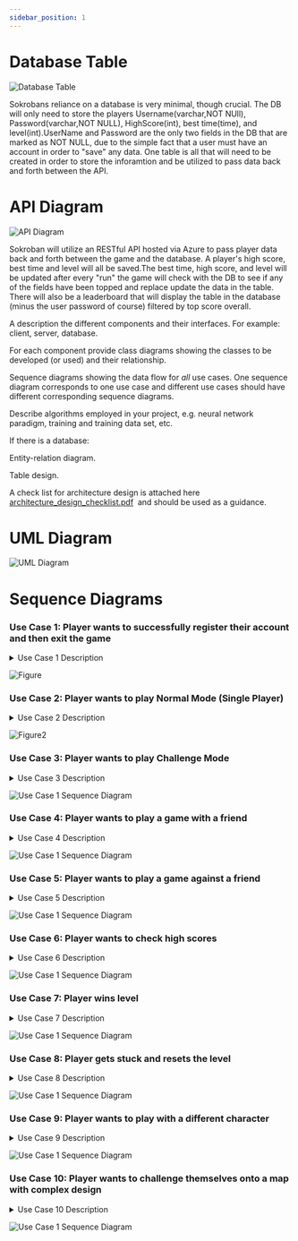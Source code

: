 ```yaml
---
sidebar_position: 1
---
```


# Database Table
![Database Table](/img/ERD.png)

Sokrobans reliance on a database is very minimal, though crucial. The DB will only need to store the players Username(varchar,NOT NUll), Password(varchar,NOT NULL), HighScore(int), best time(time), and level(int).UserName and Password are the only two fields in the DB that are marked as NOT NULL, due to the simple fact that a user must have an account in order to "save" any data. One table is all that will need to be created in order to store the inforamtion and be utilized to pass data back and forth between the API.


# API Diagram
![API Diagram](/img/API.png)


Sokroban will utilize an RESTful API hosted via Azure to pass player data back and forth between the game and the database. A player's high score, best time and level will all be saved.The best time, high score, and level will be updated after every "run" the game will check with the DB to see if any of the fields have been topped and replace update the data in the table. There will also be a leaderboard that will display the table in the database (minus the user password of course) filtered by top score overall.



A description the different components and their interfaces. For example: client, server, database.

For each component provide class diagrams showing the classes to be developed (or used) and their relationship.

Sequence diagrams showing the data flow for _all_ use cases. One sequence diagram corresponds to one use case and different use cases should have different corresponding sequence diagrams.

Describe algorithms employed in your project, e.g. neural network paradigm, training and training data set, etc.

If there is a database:

Entity-relation diagram.

Table design.

A check list for architecture design is attached here [architecture\_design\_checklist.pdf](https://templeu.instructure.com/courses/106563/files/16928870/download?wrap=1 "architecture_design_checklist.pdf")  and should be used as a guidance.




# UML Diagram

![UML Diagram](/img/UML_SOK.png)

# Sequence Diagrams 


### Use Case 1: Player wants to successfully register their account and then exit the game

<details>
<summary>
Use Case 1 Description
</summary>

1)	Player upon opening the application is prompted to create an account or to sign in.<br/>
2)	Player selects the option to create a new account.<br/>
3)	Player inputs a username and a password.<br/>
4)  Upon completion, player logs into account with their credentials.<br/>
5)	Player enters to the main Menu.<br/>
6)	Player exits the game by pressing the “X” button.<br/>

<UseCase1 />
</details>

![Figure ](/img/UseCase1pic.png)

### Use Case 2: Player wants to play Normal Mode (Single Player)

<details>
<summary>
Use Case 2 Description
</summary>

1) Player selects the Single Player Mode option.<br/>
2) Player is viewing the three choices of Single Player.<br/>
3) Player selects Normal Mode.<br/>
4) A level is generated for the player.<br/>
5) Player is now playing the game.<br/>

<UseCase2 />
</details>

![Figure2](/img/UseCase2pic.png)


### Use Case 3: Player wants to play Challenge Mode

<details>
<summary>
Use Case 3 Description
</summary>

1) Player selects the Single Player Mode option.<br/>
2) Player is viewing the three choices of Single Player.<br/>
3) A level is generated for the player. <br/>
4) Player is now playing the game without the reset or undo buttons available.<br/>

<UseCase3 />
</details>

![Use Case 1 Sequence Diagram](/img/UseCase3pic.png)


### Use Case 4: Player wants to play a game with a friend

<details>
<summary>
Use Case 4 Description
</summary>

1)  Player selects the Multiplayer Mode option. <br/>
2)  Player selects the Co-op option. <br/>
3)  Player sets up a lobby by creating a room and tells their friend the name of the room to join.<br/>
4)  Both players are on the same map.<br/>
5)  Players are helping each other in order to win the level.<br/>

<UseCase4 />
</details>

![Use Case 1 Sequence Diagram](/img/UseCase4pic.png)


### Use Case 5: Player wants to play a game against a friend

<details>
<summary>
Use Case 5 Description
</summary>

1)  Player selects the Multiplayer Mode option.<br/>
2)  Player selects the VS option.<br/>
3)  Player sets up a lobby by creating a room and tells their friend the name of the room to join.<br/>
4)  Players are competing on the same level in a split-screen.<br/>
5)	Player gets the boxes into the end point faster than their friend.<br/>
6)  Player won the game.<br/>

<UseCase5 />
</details>

![Use Case 1 Sequence Diagram](/img/UseCase5pic.png)


### Use Case 6: Player wants to check high scores

<details>
<summary>
Use Case 6 Description
</summary>

1)	Player selects the High Scores option.<br/>
2)	Player views high scores.<br/>

<UseCase6 />
</details>

![Use Case 1 Sequence Diagram](/img/UseCase6pic.png)


### Use Case 7: Player wins level

<details>
<summary>
Use Case 7 Description
</summary>

1)	Player selects Normal Mode option.<br/>
2)  A level is generated for the player.<br/>
3)  Player starts to move the character and push the box by using the arrows on the keyboard.<br/>
4)	Player places the box onto the target.<br/>
5)	Player wins the level.<br/>

<UseCase7 />
</details>

![Use Case 1 Sequence Diagram](/img/UseCase7pic.png)

### Use Case 8: Player gets stuck and resets the level

<details>
<summary>
Use Case 8 Description
</summary>

1)	Player selects Normal Mode option.<br/>
2)	Player moves the character and pushes the box(es) trying to win the level.<br/>
3)	Player realizes that got stuck by pushing a box onto the wall and won’t be able to place the box onto the target.<br/>
4)	Player resets the level by pressing the reset button.<br/>
5)	The level resets with the character and the box(es) back to their starting positions.<br/>

<UseCase8 />
</details>

![Use Case 1 Sequence Diagram](/img/UseCase8pic.png)


### Use Case 9: Player wants to play with a different character

<details>
<summary>
Use Case 9 Description
</summary>

1)  Player selects Single Player option.<br/>
2)  Player selects their favorite character from a variety of characters.<br/>
3)  Player starts playing with the chosen character.<br/>

<UseCase9 />
</details>

![Use Case 1 Sequence Diagram](/img/UseCase9pic.png)


### Use Case 10: Player wants to challenge themselves onto a map with complex design

<details>
<summary>
Use Case 10 Description
</summary>

1)  Player selects Single Player option.<br/>
2)  Player selects from a variety of maps with complex deisgn.<br/>
3)  Player plays the game with a more complex designed map.<br/>

<UseCase10 />
</details>

![Use Case 1 Sequence Diagram](/img/UseCase10pic.png)



